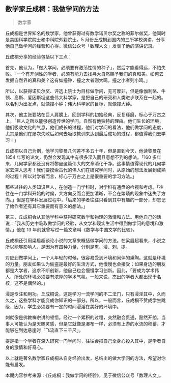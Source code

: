 ## 数学家丘成桐：我做学问的方法

> 数学家

丘成桐是世界知名的数学家，他曾获得过有数学诺贝尔奖之称的菲尔兹奖，他同时是美国科学院院士和中科院外籍院士。5 月份丘成桐到国内的三所学校演讲，分享他自己做学问的经验和心得。微信公众号「数理人文」发表了他的演讲记录。

丘成桐分享的经验包括以下三点：

首先，他认为，「做大学问，必须要有激荡性情的种子」，然后才能看得远，不怕失败。「一个有开创性的学者，必须有能力去找寻大自然赐予我们的真和美。如何去发掘自然界的真和美？这有如撞钟，撞之大者则大鸣，撞之小者则小鸣。」

所以，以获得诺贝尔奖、评选上院士为目标做学问，无可厚非，但是像伽利略、牛顿、高斯、爱因斯坦这些伟大科学家，是把自己的研究和人类进步联系在一起的。以名利为出发点，就像撞小钟；伟大科学家的目标，就像撞大钟。

其次，他主张要站在巨人肩膀上，回到学科的初始经典，反复琢磨，标心于万古之上，「巨人之所以能够创造传世的学问，自然有他独特的理由。他们生长的环境，他们吸收文化的气息，他们成长的过程，他们对学问的看法，他们做学问的态度，尤其是他们在屡次失败后如何去吸取教训来达到最后成功的过程，都值得我们去学习！」

丘成桐以自己为例，他学习黎曼几何差不多五十年，但是直到今天，他读黎曼在 1854 年写的论文，仍然会发现其中有很多深入而且意想不到的想法。「160 多年来，几何学家都还没有将黎曼这篇伟大的文章消化干净。这事情值得现代的几何学家去深入思考！我们要摸索古代的伟人们在研究学问时，从原始的想法发展到成熟的过程！所以对学者而言，标心于万古之上是很重要的学习方法。」

那些过往的人类知识巨人，在创造一门学科时，对学科有通盘的检视和考虑。「往往在一门学科开始的时候，大方向反而会更加清晰，不会在繁琐的现象中迷失了方向。」但是在学科发展过程中，「后来的学者往往只看到其中有趣的一部分，却忘记了始作者还有其它重要而有意义的想法。」

第三，丘成桐会从其他学科中获得研究数学和物理的激情和方法。用他自己的话说：「我从历史中吸取做学问的经验，从文学和现实生活中得到做学问的意境和激情。」他在 13 年前就曾写过一篇文章叫《数学与中国文学的比较》。

丘成桐还引用梁启超谈论小说的文章来概括做学问的方法。在梁启超看来，小说之所以能够影响人，是因为有四种力量，分别是熏、浸、刺、提。

对应到做学问上，一个人年轻的时候，很容易受到环境和同伴的熏陶。这就是环境的力量。朋友如果认为偷盗是最好的生活方式，他慢慢也会接受；如果身边的朋友都是大学者，追求不断创新，他自己也会慢慢学习创新。因此，「要成为学术伟人，所处的环境必须要有浓厚的学术气氛。一般来说，杰出的学者大都出现于名校，这不是偶然的。」

浸是专注和用功。丘成桐说，这是学习一流学问的不二法门，只有浸淫其中，久而久之，这些学科才能变成你知识的一部分。所以，一般而言，丘成桐不赞成学生跳级，因为，学生必须要有一定的时间浸淫在美好的环境中。

刺就像是佛教禅宗讲的顿悟。经过一个累积的过程，突然融会贯通，豁然开朗。当事人可能认为是天赐灵感，但是它就像是瀑布一样，必须有上游的水流的积蓄，才能够在到达悬崖时「飞流直下三千尺」。

提是指一个学者在深入研究一门学问时，往往会把自己全身心投入其中，是学者自身的激情和好奇心。

以上就是著名数学家丘成桐从自身经验出发，总结出的做大学问的方法，希望对你能有启发。

本期内容参考来源：《丘成桐：我做学问的经验》，见于微信公众号「数理人文」。

